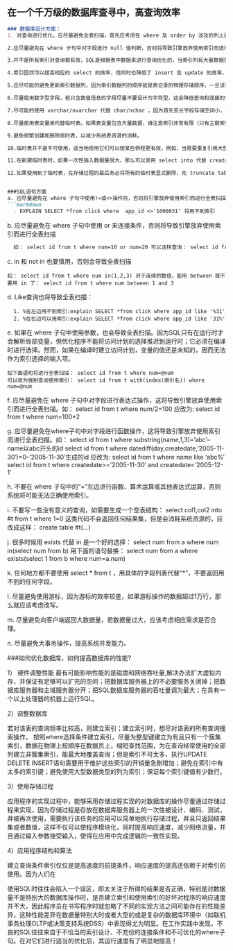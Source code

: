 ## 在一个千万级的数据库查寻中，高查询效率

```markdown
### 数据库设计方面：
1. 对查询进行优化，应尽量避免全表扫描，首先应考虑在 where 及 order by 涉及的列上建立索引·

2.应尽量避免在 where 子句中对字段进行 null 值判断，否则将导致引擎放弃使用索引而进行全表扫描，如： select id from t where num is null 可以在num上设置默认值0，确保表中num列没有null值，然后这样查询： select id from t where num=0

3.并不是所有索引对查询都有效，SQL是根据表中数据来进行查询优化的，当索引列有大量数据重复时,查询可能不会去利用索引，如一表中有字段sex，male、female几乎各一半，那么即使在sex上建了索引也对查询效率起不了作用。

4.索引固然可以提高相应的 select 的效率，但同时也降低了 insert 及 update 的效率，因为 insert 或 update 时有可能会重建索引,一个表的索引数最好不要超过6个

5.应尽可能的避免更新索引数据列，因为索引数据列的顺序就是表记录的物理存储顺序，一旦该列值改变将导致整个表记录的顺序的调整，会耗费相当大的资源。若应用系统需要频繁更新索引数据列，那么需要考虑是否应将该索引建为索引。

6.尽量使用数字型字段，若只含数值信息的字段尽量不要设计为字符型，这会降低查询和连接的性能，并会增加存储开销。这是因为引擎在处理查询和连接时会逐个比较字符串中每一个字符，而对于数字型而言只需要比较一次就够了。

7.尽可能的使用 varchar/nvarchar 代替 char/nchar ，因为首先变长字段存储空间小，可以节省存储空间，其次对于查询来说，在一个相对较小的字段内搜索效率显然要高些。

8.尽量使用表变量来代替临时表。如果表变量包含大量数据，请注意索引非常有限（只有主键索引）

9.避免频繁创建和删除临时表，以减少系统表资源的消耗。

10.临时表并不是不可使用，适当地使用它们可以使某些例程更有效，例如，当需要重复引用大型表或常用表中的某个数据集时。但是，对于一次性事件，最好使用导出表。

11.在新建临时表时，如果一次性插入数据量很大，那么可以使用 select into 代替 create table，避免造成大量 log ，以提高速度；如果数据量不大，为了缓和系统表的资源，应先create table，然后insert。

12.如果使用到了临时表，在存储过程的最后务必将所有的临时表显式删除，先 truncate table ，然后 drop table ，这样可以避免系统表的较长时间锁定


###SQL语句方面
a. 应尽量避免在 where 子句中使用!=或<>操作符，否则将引擎放弃使用索引而进行全表扫描。
```markdown
  - EXPLAIN SELECT *from click where  app_id <>'1000031' 将用不到索引
```



b. 应尽量避免在 where 子句中使用 or 来连接条件，否则将导致引擎放弃使用索引而进行全表扫描
```markdown
  如： select id from t where num=10 or num=20 可以这样查询： select id from t where num=10 union all select id from t where num=20
```

c. in 和 not in 也要慎用，否则会导致全表扫描
```
如： select id from t where num in(1,2,3) 对于连续的数值，能用 between 就不要用 in 了： select id from t where num between 1 and 3
```

d. Like查询也将导致全表扫描： 
```
  1. %在左边用不到索引:explain SELECT *from click where app_id like '%31'
  2. %在右边可以用索引:explain SELECT *from click where app_id like '31%'
```

e. 如果在 where 子句中使用参数，也会导致全表扫描。因为SQL只有在运行时才会解析局部变量，但优化程序不能将访问计划的选择推迟到运行时；它必须在编译时进行选择。然而，如果在编译时建立访问计划，变量的值还是未知的，因而无法作为索引选择的输入项。
```
如下面语句将进行全表扫描： select id from t where num=@num 
可以改为强制查询使用索引： select id from t with(index(索引名)) where num=@num
```

f. 应尽量避免在 where 子句中对字段进行表达式操作，这将导致引擎放弃使用索引而进行全表扫描。如： select id from t where num/2=100 应改为: select id from t where num=100*2

g. 应尽量避免在where子句中对字段进行函数操作，这将导致引擎放弃使用索引而进行全表扫描。如： select id from t where substring(name,1,3)=’abc’–name以abc开头的id select id from t where datediff(day,createdate,’2005-11-30′)=0–‘2005-11-30’生成的id 应改为: select id from t where name like ‘abc%’ select id from t where createdate>=’2005-11-30′ and createdate<’2005-12-1′

h. 不要在 where 子句中的“=”左边进行函数、算术运算或其他表达式运算，否则系统将可能无法正确使用索引。

i. 不要写一些没有意义的查询，如需要生成一个空表结构： select col1,col2 into #t from t where 1=0 这类代码不会返回任何结果集，但是会消耗系统资源的，应改成这样： create table #t(…)

j. 很多时候用 exists 代替 in 是一个好的选择： select num from a where num in(select num from b) 用下面的语句替换： select num from a where exists(select 1 from b where num=a.num)

k. 任何地方都不要使用 select * from t ，用具体的字段列表代替“*”，不要返回用不到的任何字段。

l. 尽量避免使用游标，因为游标的效率较差，如果游标操作的数据超过1万行，那么就应该考虑改写。

m. 尽量避免向客户端返回大数据量，若数据量过大，应该考虑相应需求是否合理。

n. 尽量避免大事务操作，提高系统并发能力。


###如何优化数据库，如何提高数据库的性能?

1） 硬件调整性能 最有可能影响性能的是磁盘和网络吞吐量,解决办法扩大虚拟内存，并保证有足够可以扩充的空间；把数据库服务器上的不必要服务关闭掉；把数据库服务器和主域服务器分开；把SQL数据库服务器的吞吐量调为最大；在具有一个以上处理器的机器上运行SQL。

2）调整数据库

若对该表的查询频率比较高，则建立索引；建立索引时，想尽对该表的所有查询搜索操作， 按照where选择条件建立索引，尽量为整型键建立为有且只有一个簇集索引，数据在物理上按顺序在数据页上，缩短查找范围，为在查询经常使用的全部列建立非簇集索引，能最大地覆盖查询；但是索引不可太多，执行UPDATE DELETE INSERT语句需要用于维护这些索引的开销量急剧增加；避免在索引中有太多的索引键；避免使用大型数据类型的列为索引；保证每个索引键值有少数行。

3）使用存储过程

应用程序的实现过程中，能够采用存储过程实现的对数据库的操作尽量通过存储过程来实现，因为存储过程是存放在数据库服务器上的一次性被设计、编码、测试，并被再次使用，需要执行该任务的应用可以简单地执行存储过程，并且只返回结果集或者数值，这样不仅可以使程序模块化，同时提高响应速度，减少网络流量，并且通过输入参数接受输入，使得在应用中完成逻辑的一致性实现。

4）应用程序结构和算法

建立查询条件索引仅仅是提高速度的前提条件，响应速度的提高还依赖于对索引的使用。因为人们在

使用SQL时往往会陷入一个误区，即太关注于所得的结果是否正确，特别是对数据量不是特别大的数据库操作时，是否建立索引和使用索引的好坏对程序的响应速度并不大，因此程序员在书写程序时就忽略了不同的实现方法之间可能存在的性能差异，这种性能差异在数据量特别大时或者大型的或是复杂的数据库环境中（如联机事务处理OLTP或决策支持系统DSS）中表现得尤为明显。在工作实践中发现，不良的SQL往往来自于不恰当的索引设计、不充份的连接条件和不可优化的where子句。在对它们进行适当的优化后，其运行速度有了明显地提高！
